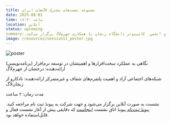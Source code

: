 ```yaml
---
title: مجموعه نشست‌های مشترک لاگ‌های ایران
date: 2025-08-01
time: ساعت ۱۷:۳۰
location: آنلاین
status: upcoming
summary:.زنجان‌لاگ و انجمن  کامپیوتر دانشگاه زنجان با همکاری جهرم‌لاگ برگزار می‌کند
image: /resources/session11_poster.jpg
---
```

![poster](session11_poster.jpg)

 نگاهی به عملکرد سخت‌افزارها و اهمیتشان در توسعه نرم‌افزار (برنامه‌نویسی)
 ارائه‌دهنده: درخشان از جهرم‌لاگ

 شبکه‌های اجتماعی آزاد و اهمیت پلتفرم‌های شفاف و غیرمتمرکز
 ارائه‌دهنده: نادکارو از زنجان‌لاگ

 مدت زمان: ۲ ساعت
 
 نشست به صورت آنلاین برگزار می‌شود و جهت شرکت به پیوندٔ ثبت نام مراجعه کنید. 
[پیوندٔ ثبت‌نام](https://forms.gle/Z4iXhQ3Zcj5MRGG59)
پیوندٔ اتاق نشست [اینجاست](https://engage.shatel.com/b/x62-lgj-tec-2b4) که دقایقی پیش از آغاز نشست فعال و قابل‌استفاده خواهد بود.
